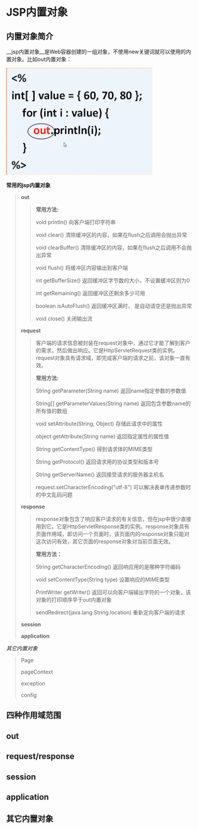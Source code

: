 JSP内置对象
===

## 内置对象简介

​	__jsp内置对象__是Web容器创建的一组对象，不使用new关键词就可以使用的内置对象。比如out内置对象：

![](./out对象.PNG)

__常用的jsp内置对象__

> __out__
>
> >__常用方法:__
> >
> >void println()  向客户端打印字符串
> >
> >void clear()  清除缓冲区的内容，如果在flush之后调用会抛出异常
> >
> >void clearBuffer()  清除缓冲区的内容，如果在flush之后调用不会抛出异常
> >
> >void flush()  将缓冲区内容输出到客户端
> >
> >int getBufferSize()  返回缓冲区字节数的大小，不设置缓冲区则为0
> >
> >int getRemaining()  返回缓冲区还剩余多少可用
> >
> >boolean isAutoFlush()  返回缓冲区满时， 是自动请空还是抛出异常
> >
> >void close()  关闭输出流
>
> __request__
>
> > ​	客户端的请求信息被封装在request对象中，通过它才能了解到客户的需求，然后做出响应。它是HttpServletRequest类的实例。request对象具有请求域，即完成客户端的请求之前，该对象一直有效。
> >
> > __常用方法:__
> >
> > String getParameter(String name)  返回name指定参数的参数值
> >
> > String[] getParameterValues(String name)  返回包含参数name的所有值的数组
> >
> > void setAttribute(String, Object)  存储此请求中的属性
> >
> > object getAttribute(String name)  返回指定属性的属性值
> >
> > String getContentType()  得到请求体的MIME类型
> >
> > String getProtocol()  返回请求用的协议类型和版本号
> >
> > String getServerName()  返回接受请求的服务器主机名
> >
> > request.setCharacterEncoding("utf-8") 可以解决表单传递参数时的中文乱码问题
>
> __response__
>
> > ​	response对象包含了响应客户请求的有关信息，但在jsp中很少直接用到它。它是HttpServletResponse类的实例。response对象具有页面作用域，即访问一个页面时，该页面内的response对象只能对这次访问有效，其它页面的response对象对当前页面无效。
> >
> > __常用方法：__
> >
> > String getCharacterEncoding()  返回响应用的是哪种字符编码
> >
> > void setContentType(String type)  设置响应的MIME类型
> >
> > PrintWriter getWriter()  返回可以向客户端输出字符的一个对象，该对象的打印顺序早于out内置对象
> >
> > sendRedirect(java.lang.String.location)  重新定向客户端的请求
>
> __session__
>
> > 
>
> __application__
>
> > 



_其它内置对象_

>Page
>
>pageContext
>
>exception
>
>config



## 四种作用域范围



## out



## request/response



## session



## application



## 其它内置对象

